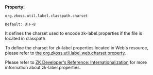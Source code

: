 **Property:**

`org.zkoss.util.label.classpath.charset`

`Default: UTF-8`

It defines the charset used to encode zk-label.properties if the file is
located in classpath.

To define the charset for zk-label.properties located in Web's resource,
please refer to [the org.zkoss.util.label.web.charset
property]({{site.baseUrl}}/zk_config_ref/The_Library_Properties/org.zkoss.util.label.web.charset).

Please refer to [ZK Developer's Reference:
Internationalization]({{site.baseurl}}/zk_dev_ref/internationalization/labels)
for more information about zk-label.properties.

